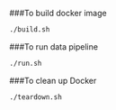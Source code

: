 ###To build docker image

```sh
./build.sh
```

###To run data pipeline

```sh
./run.sh
```

###To clean up Docker

```sh
./teardown.sh
```
